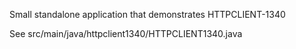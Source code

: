 Small standalone application that demonstrates HTTPCLIENT-1340

See src/main/java/httpclient1340/HTTPCLIENT1340.java
